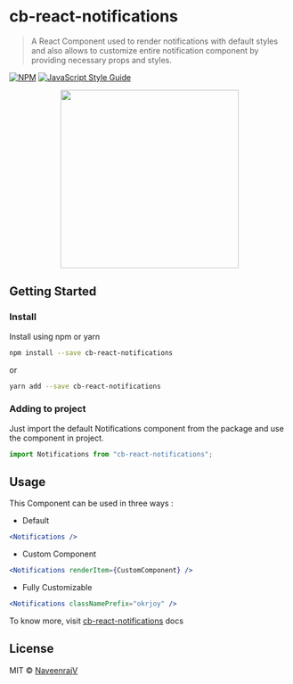 # cb-react-notifications

> A React Component used to render notifications with default styles and also allows to customize entire notification component
> by providing necessary props and styles.

[![NPM](https://img.shields.io/npm/v/cb-react-notifications.svg)](https://www.npmjs.com/package/cb-react-notifications) [![JavaScript Style Guide](https://img.shields.io/badge/code_style-standard-brightgreen.svg)](https://standardjs.com)

<center><img src="https://github.com/NaveenrajV/cb-react-notifications/blob/master/notification_demo.gif" height="320px"/></center>

## Getting Started

### Install

Install using npm or yarn

```bash
npm install --save cb-react-notifications
```

or

```bash
yarn add --save cb-react-notifications
```

### Adding to project

Just import the default Notifications component from the package and use the component in project.

```jsx
import Notifications from "cb-react-notifications";
```

## Usage

This Component can be used in three ways :

- Default

```jsx
<Notifications />
```

- Custom Component

```jsx
<Notifications renderItem={CustomComponent} />
```

- Fully Customizable

```jsx
<Notifications classNamePrefix="okrjoy" />
```

To know more, visit [cb-react-notifications](/) docs

## License

MIT © [NaveenrajV](https://github.com/NaveenrajV)
